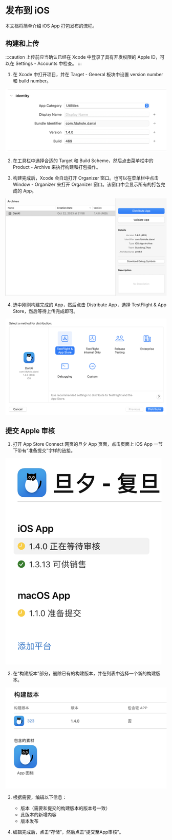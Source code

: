 # 发布到 iOS

本文档将简单介绍 iOS App 打包发布的流程。

## 构建和上传

:::caution
上传前应当确认已经在 Xcode 中登录了具有开发权限的 Apple ID，可以在 Settings - Accounts 中检查。
:::

1. 在 Xcode 中打开项目，并在 Target - General 板块中设置 version number 和 build number。

![](ios-1.png)

2. 在工具栏中选择合适的 Target 和 Build Scheme，然后点击菜单栏中的 Product - Archive 来执行构建和打包操作。

3. 构建完成后，Xcode 会自动打开 Organizer 窗口。也可以在菜单栏中点击 Window - Organizer 来打开 Organizer 窗口。该窗口中会显示所有的打包完成的 App。

![](ios-2.png)

4. 选中刚刚构建完成的 App，然后点击 Distribute App，选择 TestFlight & App Store，然后等待上传完成即可。

![](ios-3.png)

## 提交 Apple 审核

1. 打开 App Store Connect 网页的旦夕 App 页面，点击页面上 iOS App 一节下带有“准备提交”字样的链接。

![](ios-4.png)

2. 在“构建版本”部分，删除已有的构建版本，并在列表中选择一个新的构建版本。

![](ios-5.png)

3. 根据需要，编辑以下信息：
   - 版本（需要和提交的构建版本的版本号一致）
   - 此版本的新增内容
   - 版本发布

4. 编辑完成后，点击“存储”，然后点击“提交至App审核”。